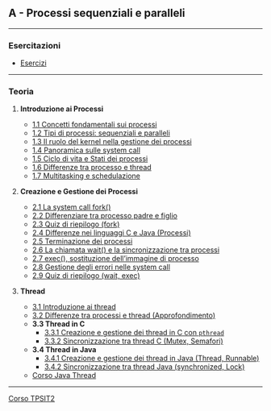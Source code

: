 ## A - Processi sequenziali e paralleli

---
### Esercitazioni
  - [Esercizi](<Esercizi/README.md>)
  
---
### Teoria
1. **Introduzione ai Processi**  
   - [1.1 Concetti fondamentali sui processi](<01. Introduzione ai Processi/01.1 Concetti fondamentali sui processi.md>)
   - [1.2 Tipi di processi: sequenziali e paralleli](<01. Introduzione ai Processi/01.2 Tipi di processi sequenziali e paralleli.md>)
   - [1.3 Il ruolo del kernel nella gestione dei processi](<01. Introduzione ai Processi/01.3 Il ruolo del kernel nella gestione dei processi.md>)
   - [1.4 Panoramica sulle system call](<01. Introduzione ai Processi/01.4 Panoramica sulle system call.md>)
   - [1.5 Ciclo di vita e Stati dei processi](<01. Introduzione ai Processi/01.5 Ciclo di vita e Stati dei processi.md>)
   - [1.6 Differenze tra processo e thread](<01. Introduzione ai Processi/01.6 Differenze tra processo e thread.md>)
   - [1.7 Multitasking e schedulazione](<01. Introduzione ai Processi/01.7 Multitasking e schedulazione.md>)

2. **Creazione e Gestione dei Processi**  
   - [2.1 La system call fork()](<02. Creazione e Gestione dei Processi/02.1 La system call fork().md>)  
   - [2.2 Differenziare tra processo padre e figlio](<02. Creazione e Gestione dei Processi/02.2 Differenziare tra processo padre e figlio.md>) 
   - [2.3 Quiz di riepilogo (fork)](<02. Creazione e Gestione dei Processi/02.3 Quiz di riepilogo (fork).md>) 
   - [2.4 Differenze nei linguaggi C e Java (Processi)](<02. Creazione e Gestione dei Processi/02.4 Differenze nei linguaggi C e Java (Processi).md>) 
   - [2.5 Terminazione dei processi](<02. Creazione e Gestione dei Processi/02.5 Terminazione dei processi.md>) 
   - [2.6 La chiamata wait() e la sincronizzazione tra processi](<02. Creazione e Gestione dei Processi/02.6 La chiamata wait() e la sincronizzazione tra processi.md>) 
   - [2.7 exec(), sostituzione dell’immagine di processo](<02. Creazione e Gestione dei Processi/02.7 exec(), sostituzione dell’immagine di processo.md>) 
   - [2.8 Gestione degli errori nelle system call](<02. Creazione e Gestione dei Processi/02.8 Gestione degli errori nelle system call.md>) 
   - [2.9 Quiz di riepilogo (wait, exec)](<02. Creazione e Gestione dei Processi/02.9 Quiz di riepilogo (wait, exec).md>) 

3. **Thread**
   - [3.1 Introduzione ai thread](<03. Thread/03.1 Introduzione ai thread.md>)
   - [3.2 Differenze tra processi e thread (Approfondimento)](<03. Thread/03.2 Differenze tra processi e thread (Approfondimento).md>)
   - **3.3 Thread in C**
     - [3.3.1 Creazione e gestione dei thread in C con `pthread`](<03. Thread/03.3.1 Creazione e gestione thread C (pthread).md>)
     - [3.3.2 Sincronizzazione tra thread C (Mutex, Semafori)](<03. Thread/03.3.2 Sincronizzazione thread C.md>)
   - **3.4 Thread in Java**
     - [3.4.1 Creazione e gestione dei thread in Java (Thread, Runnable)](<03. Thread/03.4.1 Creazione e gestione thread Java.md>)
     - [3.4.2 Sincronizzazione tra thread Java (synchronized, Lock)](<03. Thread/03.4.2 Sincronizzazione thread Java.md>)
   - [Corso Java Thread](https://github.com/filippo-bilardo/Corso-Java-Thread/blob/main/README.md)

---
[Corso TPSIT2](../README.md)